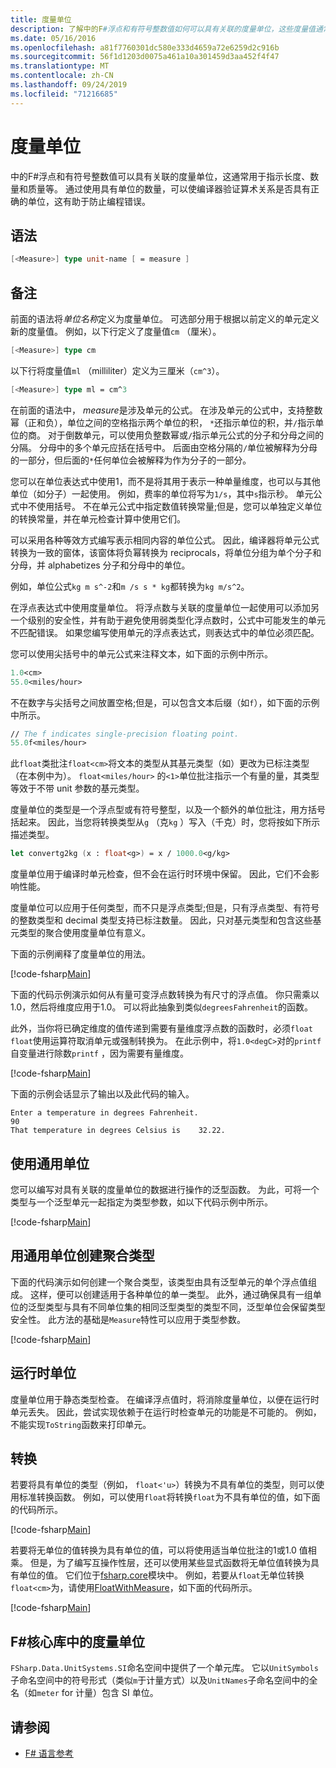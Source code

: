 ```yaml
---
title: 度量单位
description: 了解中的F#浮点和有符号整数值如何可以具有关联的度量单位，这些度量值通常用于指示长度、数量和质量。
ms.date: 05/16/2016
ms.openlocfilehash: a81f7760301dc580e333d4659a72e6259d2c916b
ms.sourcegitcommit: 56f1d1203d0075a461a10a301459d3aa452f4f47
ms.translationtype: MT
ms.contentlocale: zh-CN
ms.lasthandoff: 09/24/2019
ms.locfileid: "71216685"
---
```

# <a name="units-of-measure"></a>度量单位

中的F#浮点和有符号整数值可以具有关联的度量单位，这通常用于指示长度、数量和质量等。 通过使用具有单位的数量，可以使编译器验证算术关系是否具有正确的单位，这有助于防止编程错误。

## <a name="syntax"></a>语法

```fsharp
[<Measure>] type unit-name [ = measure ]
```

## <a name="remarks"></a>备注

前面的语法将*单位名称*定义为度量单位。 可选部分用于根据以前定义的单元定义新的度量值。 例如，以下行定义了度量值`cm` （厘米）。

```fsharp
[<Measure>] type cm
```

以下行将度量值`ml` （milliliter）定义为三厘米（`cm^3`）。

```fsharp
[<Measure>] type ml = cm^3
```

在前面的语法中， *measure*是涉及单元的公式。 在涉及单元的公式中，支持整数幂（正和负），单位之间的空格指示两个单位的积， `*`还指示单位的积，并`/`指示单位的商。 对于倒数单元，可以使用负整数幂或`/`指示单元公式的分子和分母之间的分隔。 分母中的多个单元应括在括号中。 后面由空格分隔的`/`单位被解释为分母的一部分，但后面的`*`任何单位会被解释为作为分子的一部分。

您可以在单位表达式中使用1，而不是将其用于表示一种单量维度，也可以与其他单位（如分子）一起使用。 例如，费率的单位将写为`1/s`，其中`s`指示秒。 单元公式中不使用括号。 不在单元公式中指定数值转换常量;但是，您可以单独定义单位的转换常量，并在单元检查计算中使用它们。

可以采用各种等效方式编写表示相同内容的单位公式。 因此，编译器将单元公式转换为一致的窗体，该窗体将负幂转换为 reciprocals，将单位分组为单个分子和分母，并 alphabetizes 分子和分母中的单位。

例如，单位公式`kg m s^-2`和`m /s s * kg`都转换为`kg m/s^2`。

在浮点表达式中使用度量单位。 将浮点数与关联的度量单位一起使用可以添加另一个级别的安全性，并有助于避免使用弱类型化浮点数时，公式中可能发生的单元不匹配错误。 如果您编写使用单元的浮点表达式，则表达式中的单位必须匹配。

您可以使用尖括号中的单元公式来注释文本，如下面的示例中所示。

```fsharp
1.0<cm>
55.0<miles/hour>
```

不在数字与尖括号之间放置空格;但是，可以包含文本后缀（如`f`），如下面的示例中所示。

```fsharp
// The f indicates single-precision floating point.
55.0f<miles/hour>
```

此`float`类批注`float<cm>`将文本的类型从其基元类型（如）更改为已标注类型（在本例中为）。 `float<miles/hour>` 的`<1>`单位批注指示一个有量的量，其类型等效于不带 unit 参数的基元类型。

度量单位的类型是一个浮点型或有符号整型，以及一个额外的单位批注，用方括号括起来。 因此，当您将转换类型从`g` （克`kg` ）写入（千克）时，您将按如下所示描述类型。

```fsharp
let convertg2kg (x : float<g>) = x / 1000.0<g/kg>
```

度量单位用于编译时单元检查，但不会在运行时环境中保留。 因此，它们不会影响性能。

度量单位可以应用于任何类型，而不只是浮点类型;但是，只有浮点类型、有符号的整数类型和 decimal 类型支持已标注数量。 因此，只对基元类型和包含这些基元类型的聚合使用度量单位有意义。

下面的示例阐释了度量单位的用法。

[!code-fsharp[Main](~/samples/snippets/fsharp/lang-ref-2/snippet6901.fs)]

下面的代码示例演示如何从有量可变浮点数转换为有尺寸的浮点值。 你只需乘以1.0，然后将维度应用于1.0。 可以将此抽象到类似`degreesFahrenheit`的函数。

此外，当你将已确定维度的值传递到需要有量维度浮点数的函数时，必须`float` `float`使用运算符取消单元或强制转换为。 在此示例中，将`1.0<degC>`对的`printf`自变量进行除数`printf` ，因为需要有量维度。

[!code-fsharp[Main](~/samples/snippets/fsharp/lang-ref-2/snippet6902.fs)]

下面的示例会话显示了输出以及此代码的输入。

```console
Enter a temperature in degrees Fahrenheit.
90
That temperature in degrees Celsius is    32.22.
```

## <a name="using-generic-units"></a>使用通用单位

您可以编写对具有关联的度量单位的数据进行操作的泛型函数。 为此，可将一个类型与一个泛型单元一起指定为类型参数，如以下代码示例中所示。

[!code-fsharp[Main](~/samples/snippets/fsharp/lang-ref-2/snippet6903.fs)]

## <a name="creating-aggregate-types-with-generic-units"></a>用通用单位创建聚合类型

下面的代码演示如何创建一个聚合类型，该类型由具有泛型单元的单个浮点值组成。 这样，便可以创建适用于各种单位的单一类型。 此外，通过确保具有一组单位的泛型类型与具有不同单位集的相同泛型类型的类型不同，泛型单位会保留类型安全性。 此方法的基础是`Measure`特性可以应用于类型参数。

[!code-fsharp[Main](~/samples/snippets/fsharp/lang-ref-2/snippet6904.fs)]

## <a name="units-at-runtime"></a>运行时单位

度量单位用于静态类型检查。 在编译浮点值时，将消除度量单位，以便在运行时单元丢失。 因此，尝试实现依赖于在运行时检查单元的功能是不可能的。 例如，不能实现`ToString`函数来打印单元。

## <a name="conversions"></a>转换

若要将具有单位的类型（例如， `float<'u>`）转换为不具有单位的类型，则可以使用标准转换函数。 例如，可以使用`float`将转换`float`为不具有单位的值，如下面的代码所示。

[!code-fsharp[Main](~/samples/snippets/fsharp/lang-ref-2/snippet6905.fs)]

若要将无单位的值转换为具有单位的值，可以将使用适当单位批注的1或1.0 值相乘。 但是，为了编写互操作性层，还可以使用某些显式函数将无单位值转换为具有单位的值。 它们位于[fsharp.core](https://msdn.microsoft.com/library/69d08ac5-5d51-4c20-bf1e-850fd312ece3)模块中。 例如，若要从`float`无单位转换`float<cm>`为，请使用[FloatWithMeasure](https://msdn.microsoft.com/library/69520bc7-d67b-46b8-9004-7cac9646b8d9)，如下面的代码所示。

[!code-fsharp[Main](~/samples/snippets/fsharp/lang-ref-2/snippet6906.fs)]

## <a name="units-of-measure-in-the-f-core-library"></a>F#核心库中的度量单位

`FSharp.Data.UnitSystems.SI`命名空间中提供了一个单元库。 它以`UnitSymbols`子命名空间中的符号形式（类似`m`于计量方式）以及`UnitNames`子命名空间中的全名（如`meter` for 计量）包含 SI 单位。

## <a name="see-also"></a>请参阅

- [F# 语言参考](index.md)
